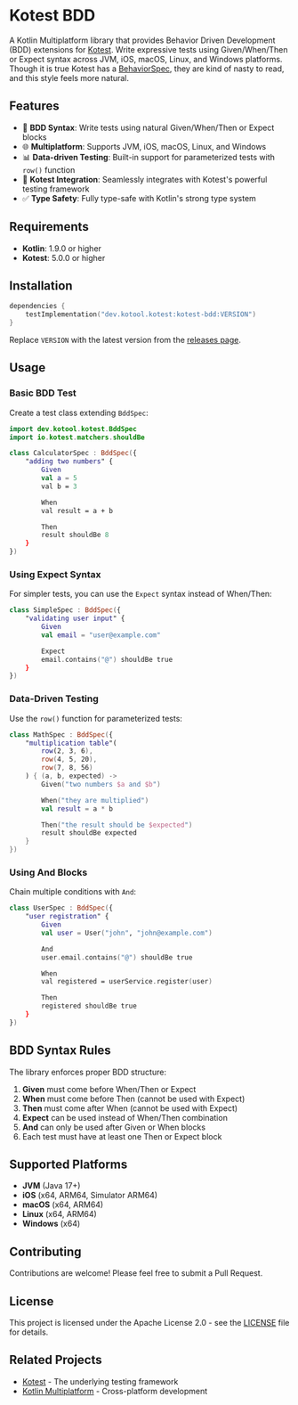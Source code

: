 # Kotest BDD

A Kotlin Multiplatform library that provides Behavior Driven Development (BDD) extensions
for [Kotest](https://kotest.io/). Write expressive tests using Given/When/Then or Expect syntax across JVM, iOS, macOS,
Linux, and Windows platforms. Though it is true Kotest has
a [BehaviorSpec](https://kotest.io/docs/framework/testing-styles.html#behavior-spec), they are kind of nasty to read,
and this style feels more natural.

## Features

- 🎯 **BDD Syntax**: Write tests using natural Given/When/Then or Expect blocks
- 🌐 **Multiplatform**: Supports JVM, iOS, macOS, Linux, and Windows
- 📊 **Data-driven Testing**: Built-in support for parameterized tests with `row()` function
- 🔧 **Kotest Integration**: Seamlessly integrates with Kotest's powerful testing framework
- ✅ **Type Safety**: Fully type-safe with Kotlin's strong type system

## Requirements

- **Kotlin**: 1.9.0 or higher
- **Kotest**: 5.0.0 or higher

## Installation

```kotlin
dependencies {
    testImplementation("dev.kotool.kotest:kotest-bdd:VERSION")
}
```

Replace `VERSION` with the latest version from the [releases page](https://github.com/kotlin-run/kotest-bdd/releases).

## Usage

### Basic BDD Test

Create a test class extending `BddSpec`:

```kotlin
import dev.kotool.kotest.BddSpec
import io.kotest.matchers.shouldBe

class CalculatorSpec : BddSpec({
    "adding two numbers" {
        Given
        val a = 5
        val b = 3

        When
        val result = a + b

        Then
        result shouldBe 8
    }
})
```

### Using Expect Syntax

For simpler tests, you can use the `Expect` syntax instead of When/Then:

```kotlin
class SimpleSpec : BddSpec({
    "validating user input" {
        Given
        val email = "user@example.com"

        Expect
        email.contains("@") shouldBe true
    }
})
```

### Data-Driven Testing

Use the `row()` function for parameterized tests:

```kotlin
class MathSpec : BddSpec({
    "multiplication table"(
        row(2, 3, 6),
        row(4, 5, 20),
        row(7, 8, 56)
    ) { (a, b, expected) ->
        Given("two numbers $a and $b")

        When("they are multiplied")
        val result = a * b

        Then("the result should be $expected")
        result shouldBe expected
    }
})
```

### Using And Blocks

Chain multiple conditions with `And`:

```kotlin
class UserSpec : BddSpec({
    "user registration" {
        Given
        val user = User("john", "john@example.com")

        And
        user.email.contains("@") shouldBe true

        When
        val registered = userService.register(user)

        Then
        registered shouldBe true
    }
})
```

## BDD Syntax Rules

The library enforces proper BDD structure:

1. **Given** must come before When/Then or Expect
2. **When** must come before Then (cannot be used with Expect)
3. **Then** must come after When (cannot be used with Expect)
4. **Expect** can be used instead of When/Then combination
5. **And** can only be used after Given or When blocks
6. Each test must have at least one Then or Expect block

## Supported Platforms

- **JVM** (Java 17+)
- **iOS** (x64, ARM64, Simulator ARM64)
- **macOS** (x64, ARM64)
- **Linux** (x64, ARM64)
- **Windows** (x64)

## Contributing

Contributions are welcome! Please feel free to submit a Pull Request.

## License

This project is licensed under the Apache License 2.0 - see the [LICENSE](LICENSE) file for details.

## Related Projects

- [Kotest](https://kotest.io/) - The underlying testing framework
- [Kotlin Multiplatform](https://kotlinlang.org/docs/multiplatform.html) - Cross-platform development
